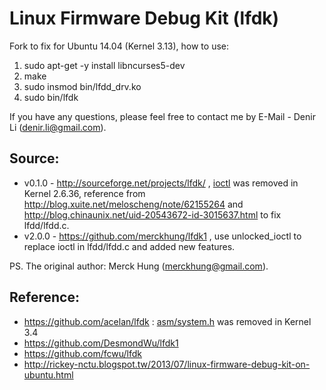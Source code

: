 # Linux Firmware Debug Kit (lfdk)

Fork to fix for Ubuntu 14.04 (Kernel 3.13), how to use:

1. sudo apt-get -y install libncurses5-dev
2. make
3. sudo insmod bin/lfdd_drv.ko
4. sudo bin/lfdk

If you have any questions, please feel free to contact me by E-Mail - Denir Li (<denir.li@gmail.com>).


## Source:
* v0.1.0 - <http://sourceforge.net/projects/lfdk/> ,  [ioctl](https://git.kernel.org/cgit/linux/kernel/git/torvalds/linux.git/commit/?id=b19dd42faf413b4705d4adb38521e82d73fa4249 "Kernel 2.6.36") was removed in Kernel 2.6.36, reference from <http://blog.xuite.net/meloscheng/note/62155264> and <http://blog.chinaunix.net/uid-20543672-id-3015637.html> to fix lfdd/lfdd.c.
* v2.0.0 - <https://github.com/merckhung/lfdk1> , use unlocked_ioctl to replace ioctl in lfdd/lfdd.c and added new features.

PS. The original author: Merck Hung (<merckhung@gmail.com>).

## Reference:
* <https://github.com/acelan/lfdk> : [asm/system.h](https://git.kernel.org/cgit/linux/kernel/git/torvalds/linux.git/commit/?id=f05e798ad4c09255f590f5b2c00a7ca6c172f983 "Kernel 3.4") was removed in Kernel 3.4
* <https://github.com/DesmondWu/lfdk1>
* <https://github.com/fcwu/lfdk>
* <http://rickey-nctu.blogspot.tw/2013/07/linux-firmware-debug-kit-on-ubuntu.html>
